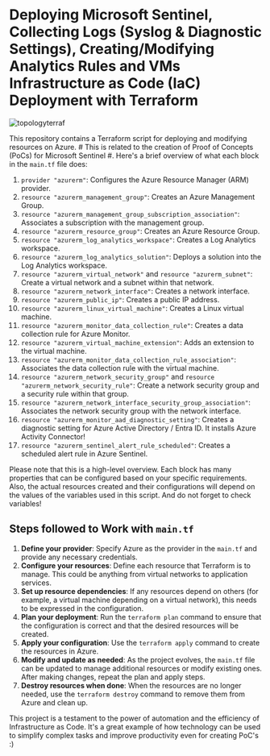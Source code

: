 # Deploying Microsoft Sentinel, Collecting Logs (Syslog & Diagnostic Settings), Creating/Modifying Analytics Rules and VMs Infrastructure as Code (IaC) Deployment with Terraform
![topologyterraf](https://github.com/t0neex/Power-Of-Terraform-On-Azure-and-MicrosoftSentinel/assets/100233276/db63bf29-f859-48c3-a825-5beda3a92510)

This repository contains a Terraform script for deploying and modifying resources on Azure. # This is related to the creation of Proof of Concepts (PoCs) for Microsoft Sentinel #. Here's a brief overview of what each block in the `main.tf` file does:

1. `provider "azurerm"`: Configures the Azure Resource Manager (ARM) provider.
2. `resource "azurerm_management_group"`: Creates an Azure Management Group.
3. `resource "azurerm_management_group_subscription_association"`: Associates a subscription with the management group.
4. `resource "azurerm_resource_group"`: Creates an Azure Resource Group.
5. `resource "azurerm_log_analytics_workspace"`: Creates a Log Analytics workspace.
6. `resource "azurerm_log_analytics_solution"`: Deploys a solution into the Log Analytics workspace.
7. `resource "azurerm_virtual_network"` and `resource "azurerm_subnet"`: Create a virtual network and a subnet within that network.
8. `resource "azurerm_network_interface"`: Creates a network interface.
9. `resource "azurerm_public_ip"`: Creates a public IP address.
10. `resource "azurerm_linux_virtual_machine"`: Creates a Linux virtual machine.
11. `resource "azurerm_monitor_data_collection_rule"`: Creates a data collection rule for Azure Monitor.
12. `resource "azurerm_virtual_machine_extension"`: Adds an extension to the virtual machine.
13. `resource "azurerm_monitor_data_collection_rule_association"`: Associates the data collection rule with the virtual machine.
14. `resource "azurerm_network_security_group"` and `resource "azurerm_network_security_rule"`: Create a network security group and a security rule within that group.
15. `resource "azurerm_network_interface_security_group_association"`: Associates the network security group with the network interface.
16. `resource "azurerm_monitor_aad_diagnostic_setting"`: Creates a diagnostic setting for Azure Active Directory / Entra ID. It installs Azure Activity Connector!
17. `resource "azurerm_sentinel_alert_rule_scheduled"`: Creates a scheduled alert rule in Azure Sentinel.

Please note that this is a high-level overview. Each block has many properties that can be configured based on your specific requirements. Also, the actual resources created and their configurations will depend on the values of the variables used in this script. And do not forget to check variables!

## Steps followed to Work with `main.tf`

1. **Define your provider**: Specify Azure as the provider in the `main.tf` and provide any necessary credentials.
2. **Configure your resources**: Define each resource that Terraform is to manage. This could be anything from virtual networks to application services.
3. **Set up resource dependencies**: If any resources depend on others (for example, a virtual machine depending on a virtual network), this needs to be expressed in the configuration.
4. **Plan your deployment**: Run the `terraform plan` command to ensure that the configuration is correct and that the desired resources will be created.
5. **Apply your configuration**: Use the `terraform apply` command to create the resources in Azure.
6. **Modify and update as needed**: As the project evolves, the `main.tf` file can be updated to manage additional resources or modify existing ones. After making changes, repeat the plan and apply steps.
7. **Destroy resources when done**: When the resources are no longer needed, use the `terraform destroy` command to remove them from Azure and clean up.

This project is a testament to the power of automation and the efficiency of Infrastructure as Code. It's a great example of how technology can be used to simplify complex tasks and improve productivity even for creating PoC's :)
